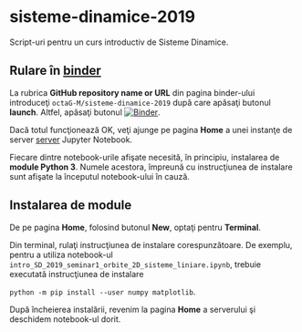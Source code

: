 # sisteme-dinamice-2019
Script-uri pentru un curs introductiv de Sisteme Dinamice.
## Rulare &#238;n [binder](https://mybinder.org/)
La rubrica **GitHub repository name or URL** din pagina binder-ului 
introduce&#355;i ``octaG-M/sisteme-dinamice-2019`` dup&#259; care 
ap&#259;sa&#355;i butonul **launch**. Altfel, ap&#259;sa&#355;i butonul 
[![Binder](https://mybinder.org/badge_logo.svg)](https://mybinder.org/v2/gh/octaG-M/sisteme-dinamice-2019/master).

Dac&#259; totul func&#355;ioneaz&#259; OK, ve&#355;i ajunge pe pagina 
**Home** a unei instan&#355;e de server 
[server](https://jupyter-notebook.readthedocs.io/en/stable/notebook.html#starting-the-notebook-server) 
Jupyter Notebook.

Fiecare dintre notebook-urile afi&#351;ate necesit&#259;, &#238;n 
principiu, instalarea de **module Python 3**. Numele acestora, 
&#238;mpreun&#259; cu instruc&#355;iunea de instalare sunt 
afi&#351;ate la &#238;nceputul notebook-ului &#238;n cauz&#259;.

## Instalarea de module

De pe pagina **Home**, folosind butonul **New**, opta&#355;i pentru 
**Terminal**.

Din terminal, rula&#355;i instruc&#355;iunea de instalare 
corespunz&#259;toare. De exemplu, pentru a utiliza notebook-ul 
``intro_SD_2019_seminar1_orbite_2D_sisteme_liniare.ipynb``, trebuie
executat&#259; instruc&#355;iunea de instalare 

``python -m pip install --user numpy matplotlib``.

Dup&#259; &#238;ncheierea instal&#259;rii, revenim la pagina **Home** 
a serverului &#351;i deschidem notebook-ul dorit.
